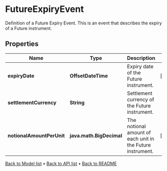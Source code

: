 

# FutureExpiryEvent

Definition of a Future Expiry Event. This is an event that describes the expiry of a Future instrument.

## Properties

| Name | Type | Description | Notes |
|------------ | ------------- | ------------- | -------------|
|**expiryDate** | **OffsetDateTime** | Expiry date of the Future instrument. |  [optional] |
|**settlementCurrency** | **String** | Settlement currency of the Future instrument. |  |
|**notionalAmountPerUnit** | **java.math.BigDecimal** | The notional amount of each unit in the Future instrument. |  [optional] |



[Back to Model list](../README.md#documentation-for-models) &#8226; [Back to API list](../README.md#documentation-for-api-endpoints) &#8226; [Back to README](../README.md)



